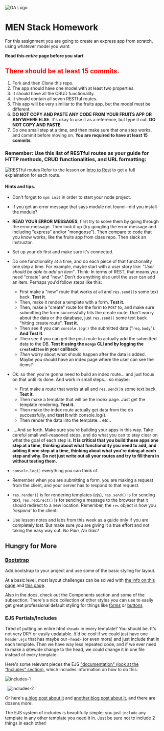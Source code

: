 ![GA Logo](https://ga-dash.s3.amazonaws.com/production/assets/logo-9f88ae6c9c3871690e33280fcf557f33.png)

# MEN Stack Homework

For this assignment you are going to create an express app from scratch, using whatever model you want.

**Read this *entire* page before you start**

## <font color="red">There should be at least 15 commits.</font>
1. Fork and then Clone this repo.
2. The app should have one model with at least two properties.
3. It should have all the CRUD functionality.
4. It should contain all seven RESTful routes.
5. This app will be very similiar to the fruits app, but the model must be different.
6. **DO NOT COPY AND PASTE ANY CODE FROM YOUR FRUITS APP OR ANYWHERE ELSE**. It's okay to use it as a reference, but type it out.  **DO NOT COPY AND PASTE**. 
7. Do one small step at a time, and then make sure that one step works, and commit before moving on. **You are required to have at least 15 commits**.

### Remember: Use this list of **RESTful routes** as your guide for HTTP methods, CRUD functionalities, and URL formatting:

![RESTful routes](https://i.imgur.com/ReOfT0u.png)
Refer to the lesson on [Intro to Rest](https://git.generalassemb.ly/la-seir-9-8/intro_to_Rest) to get a full explaination for each route.

#### Hints and tips.

* Don't forget to `npm init` in order to start your node project.

* If you get an error message that says module not found—did you install the module?

* **READ YOUR ERROR MESSAGES**, first try to solve them by going through the error message. 
Then look it up (try googling the error message and including "express" and/or "mongoose"). Then compare to code that you know works, like the fruits app from class repo. Then slack an instructor.

* Set up your db first and make sure it's connected.

* Do one functionality at a time, and do each piece of that functionality one step a time.  For example, maybe start with a user story like: _"User should be able to add an item"_.  Think: In terms of REST, that means you need "create" and "new." Don't do anything else until the user can add an item.  Perhaps you'd follow steps like this:
    * First make a "new" route that works at all and `res.send()`s some text back. **Test it**.
    * Then, make it render a template with a form. **Test it**.
    * Then, make a "create" route for the form to `POST` to, and make sure submitting the form successfully hits the create route. Don't worry about the data or the database, just `res.send()` some text back "hitting create route".  **Test it.**
    * Then see if you can `console.log()` the submitted data ("`req.body`"). **And Test It**.
    * Then see if you can get the post route to actually add the submitted data to the DB. **Test it using the `mongo` CLI and by logging the `createdItem` in your callback** 
    * _Then_ worry about what should happen after the data is added.  Maybe you should have an index page where the user can see the items?

* Ok. so then you're gonna need to build an index route... and just focus on that until its done.  And work in small steps... so maybe:
    * First make a route that works at all and `res.send()`s some text back. **Test it**.
    * Then make a template that will be the index page.  Just get the template rendering.  **Test it.**
    * Then make the index route actually get data from the db successfully, and **test it** with console.log().
    * Then render the data into the template... etc..
   
* ....And so forth. Make sure you're building your apps in this way.  Take careful small well-reasoned steps, and do what you can to stay clear on what the goal of each step is.  **It is critical that you build these apps one step at a time, thinking about what functionality you need to add, and adding it one step at a time, thinking about what you're doing at each step and why. Do not just write out all your routes and try to fill them in without testing them.**

* `console.log()` everything you can think of.

* Remember when you are submitting a form, you are making a request from the client, and your server
has to respond to that request. 

* `res.render()` is for rendering templates (ejs), `res.send()` is for sending text, `res.redirect()` is for sending a message to the browser that it should redirect to a new location.  Remember, the `res` object is how you _'respond'_ to the client. 

* Use lesson notes and labs from this week as a guide only if you are completely lost.  But make sure you are giving it 
a true effort and not taking the easy way out.  _No Pain, No Gain!_


## Hungry for More

### [Bootstrap](https://getbootstrap.com/)

Add bootstrap to your project and use some of the basic styling for layout.  

At a basic level, most layout challenges can be solved with [the info on this page](https://getbootstrap.com/docs/4.3/layout/overview/) and [this page](https://getbootstrap.com/docs/4.3/layout/grid/).

Also in the docs, check out the Components section and some of the subsection.  There's a nice collection of other styles you can use to easily get great professional default styling for things like [forms](https://getbootstrap.com/docs/4.3/components/forms/) or [buttons](https://getbootstrap.com/docs/4.3/components/buttons/)

### EJS Partials/Includes

Tired of putting an entire html `<head>` in every template?  You should be.  It's not very DRY or easily updatable.  It'd be cool if we could just have one `header.ejs` that has maybe our `<head>` (or even more) and just include that in each template.  Then we have way less repeated code, and if we ever need to make a sitewide change to the head, we could change it in one file instead of every template.  

Here's some relevant pieces the EJS ["documentation" (look at the "Includes" section),](https://ejs.co/#docs) which includes information on how to do this:

![includes-1](https://i.imgur.com/BqRTqtD.png)

&nbsp;&nbsp;![includes-2](https://i.imgur.com/C40Py9D.png)


Or here's [a blog post about it](https://medium.com/@henslejoseph/ejs-partials-f6f102cb7433) and [another blog post about it](https://scotch.io/tutorials/use-ejs-to-template-your-node-application), and there are dozens more.

The EJS system of includes is beautifully simple; you just `include` any template in any other template you need it in.  Just be sure not to include 2 things in each other!
